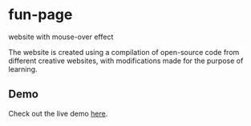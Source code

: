 # fun-page
website with mouse-over effect

The website is created using a compilation of open-source code from different creative websites, with modifications made for the purpose of learning.

## Demo

Check out the live demo [here](https://behhanyu.github.io/fun-page/).
